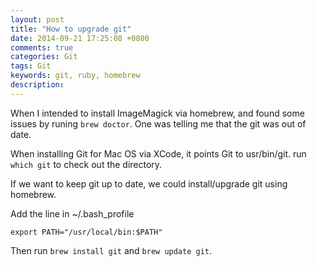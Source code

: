 ```yaml
---
layout: post
title: "How to upgrade git"
date: 2014-09-21 17:25:08 +0800
comments: true
categories: Git
tags: Git
keywords: git, ruby, homebrew
description: 
---
```


When I intended to install ImageMagick via homebrew, and found some issues by runing `brew doctor`. One was telling me that the git was out of date. 

When installing Git for Mac OS via XCode, it points Git to usr/bin/git.
run `which git` to check out the directory.

If we want to keep git up to date, we could install/upgrade git using homebrew. 

Add the line in ~/.bash_profile 

`export PATH="/usr/local/bin:$PATH"`

Then run `brew install git` and `brew update git`.